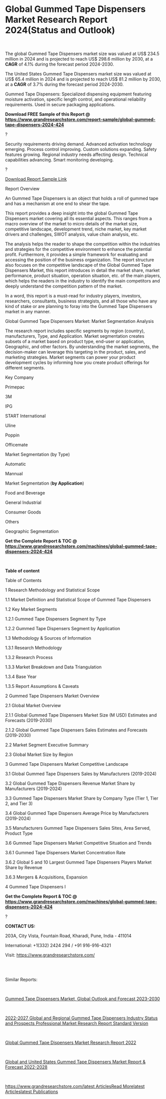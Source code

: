 <h1>Global Gummed Tape Dispensers Market Research Report 2024(Status and Outlook)</h1><br/><p>The global Gummed Tape Dispensers market size was valued at US$ 234.5 million in 2024 and is projected to reach US$ 298.6 million by 2030, at a <strong>CAGR</strong> of 4.1% during the forecast period 2024-2030.</p>
 
 
 
 <p>The United States Gummed Tape Dispensers market size was valued at US$ 65.4 million in 2024 and is projected to reach US$ 81.2 million by 2030, at a <strong>CAGR</strong> of 3.7% during the forecast period 2024-2030.</p>
 
 
 
 <p>Gummed Tape Dispensers: Specialized dispensing equipment featuring moisture activation, specific length control, and operational reliability requirements. Used in secure packaging applications.</p>
 
 
 
 <div><b>Download FREE Sample of this Report @ <a href="https://www.grandresearchstore.com/report-sample/global-gummed-tape-dispensers-2024-424">https://www.grandresearchstore.com/report-sample/global-gummed-tape-dispensers-2024-424</a></b></div>
 
 
 
 <p>? </p>
 
 
 
 <p>Security requirements driving demand. Advanced activation technology emerging. Process control improving. Custom solutions expanding. Safety features growing. Regional industry needs affecting design. Technical capabilities advancing. Smart monitoring developing.</p>
 
 
 
 <p>? </p>
 
 
 
 <p><a href="https://www.grandresearchstore.com/mr-admin/report-sample/global-gummed-tape-dispensers-2024-424">Download Report Sample Link</a></p>
 
 
 
 <p>Report Overview</p>
 
 
 
 <p>An Gummed Tape Dispensers is an object that holds a roll of gummed tape and has a mechanism at one end to shear the tape.</p>
 
 
 
 <p>This report provides a deep insight into the global Gummed Tape Dispensers market covering all its essential aspects. This ranges from a macro overview of the market to micro details of the market size, competitive landscape, development trend, niche market, key market drivers and challenges, SWOT analysis, value chain analysis, etc.</p>
 
 
 
 <p>The analysis helps the reader to shape the competition within the industries and strategies for the competitive environment to enhance the potential profit. Furthermore, it provides a simple framework for evaluating and accessing the position of the business organization. The report structure also focuses on the competitive landscape of the Global Gummed Tape Dispensers Market, this report introduces in detail the market share, market performance, product situation, operation situation, etc. of the main players, which helps the readers in the industry to identify the main competitors and deeply understand the competition pattern of the market.</p>
 
 
 
 <p>In a word, this report is a must-read for industry players, investors, researchers, consultants, business strategists, and all those who have any kind of stake or are planning to foray into the Gummed Tape Dispensers market in any manner.</p>
 
 
 
 <p>Global Gummed Tape Dispensers Market: Market Segmentation Analysis</p>
 
 
 
 <p>The research report includes specific segments by region (country), manufacturers, Type, and Application. Market segmentation creates subsets of a market based on product type, end-user or application, Geographic, and other factors. By understanding the market segments, the decision-maker can leverage this targeting in the product, sales, and marketing strategies. Market segments can power your product development cycles by informing how you create product offerings for different segments.</p>
 
 
 
 <p>Key Company</p>
 
 
 
 <p>Primepac</p>
 
 
 
 <p>3M</p>
 
 
 
 <p>IPG</p>
 
 
 
 <p>START International</p>
 
 
 
 <p>Uline</p>
 
 
 
 <p>Poppin</p>
 
 
 
 <p>Officemate</p>
 
 
 
 <p>Market Segmentation (by Type)</p>
 
 
 
 <p>Automatic</p>
 
 
 
 <p>Mannual</p>
 
 
 
 <p>Market Segmentation (<strong>by Application</strong>)</p>
 
 
 
 <p>Food and Beverage</p>
 
 
 
 <p>General Industrial</p>
 
 
 
 <p>Consumer Goods</p>
 
 
 
 <p>Others</p>
 
 
 
 <p>Geographic Segmentation</p>
 
 
 
 <div><b>Get the Complete Report & TOC @ <a href="https://www.grandresearchstore.com/machines/global-gummed-tape-dispensers-2024-424">https://www.grandresearchstore.com/machines/global-gummed-tape-dispensers-2024-424</a></b></div>
 
 
 
 <p><br />
 
 <b>Table of content</b></p>
 
 
 
 <p>Table of Contents<br />
 
 1 Research Methodology and Statistical Scope<br />
 
 1.1 Market Definition and Statistical Scope of Gummed Tape Dispensers<br />
 
 1.2 Key Market Segments<br />
 
 1.2.1 Gummed Tape Dispensers Segment by Type<br />
 
 1.2.2 Gummed Tape Dispensers Segment by Application<br />
 
 1.3 Methodology & Sources of Information<br />
 
 1.3.1 Research Methodology<br />
 
 1.3.2 Research Process<br />
 
 1.3.3 Market Breakdown and Data Triangulation<br />
 
 1.3.4 Base Year<br />
 
 1.3.5 Report Assumptions & Caveats<br />
 
 2 Gummed Tape Dispensers Market Overview<br />
 
 2.1 Global Market Overview<br />
 
 2.1.1 Global Gummed Tape Dispensers Market Size (M USD) Estimates and Forecasts (2019-2030)<br />
 
 2.1.2 Global Gummed Tape Dispensers Sales Estimates and Forecasts (2019-2030)<br />
 
 2.2 Market Segment Executive Summary<br />
 
 2.3 Global Market Size by Region<br />
 
 3 Gummed Tape Dispensers Market Competitive Landscape<br />
 
 3.1 Global Gummed Tape Dispensers Sales by Manufacturers (2019-2024)<br />
 
 3.2 Global Gummed Tape Dispensers Revenue Market Share by Manufacturers (2019-2024)<br />
 
 3.3 Gummed Tape Dispensers Market Share by Company Type (Tier 1, Tier 2, and Tier 3)<br />
 
 3.4 Global Gummed Tape Dispensers Average Price by Manufacturers (2019-2024)<br />
 
 3.5 Manufacturers Gummed Tape Dispensers Sales Sites, Area Served, Product Type<br />
 
 3.6 Gummed Tape Dispensers Market Competitive Situation and Trends<br />
 
 3.6.1 Gummed Tape Dispensers Market Concentration Rate<br />
 
 3.6.2 Global 5 and 10 Largest Gummed Tape Dispensers Players Market Share by Revenue<br />
 
 3.6.3 Mergers & Acquisitions, Expansion<br />
 
 4 Gummed Tape Dispensers I</p>
 
 
 
 <div><b>Get the Complete Report & TOC @ <a href="https://www.grandresearchstore.com/machines/global-gummed-tape-dispensers-2024-424">https://www.grandresearchstore.com/machines/global-gummed-tape-dispensers-2024-424</a></b></div>
 
 
 
 <p>? </p>
 
 
 
 <p><b>CONTACT US:</b><br />
 
 203A, City Vista, Fountain Road, Kharadi, Pune, India - 411014<br />
 
 International: +1(332) 2424 294 / +91 916-916-4321<br />
 
 Visit: <a href="https://www.grandresearchstore.com/">https://www.grandresearchstore.com/</a><br />
 
 <br />
 
 <br />
 
 Similar Reports:<br />
 
 <br />
 
 <a href="https://www.grandresearchstore.com/machines/global-gummed-tape-dispensers-forecast-2023-2030-208">Gummed Tape Dispensers Market, Global Outlook and Forecast 2023-2030</a><br />
 
 <br />
 
 <a href="https://www.grandresearchstore.com/machines/global-regional-gummed-tape-dispensers-2022-2027-396">2022-2027 Global and Regional Gummed Tape Dispensers Industry Status and Prospects Professional Market Research Report Standard Version</a><br />
 
 <br />
 
 <a href="https://www.grandresearchstore.com/machines/global-gummed-tape-dispensers-2022-612">Global Gummed Tape Dispensers Market Research Report 2022</a><br />
 
 <br />
 
 <a href="https://www.grandresearchstore.com/machines/global-united-states-gummed-tape-dispensers-2022-2028-615">Global and United States Gummed Tape Dispensers Market Report & Forecast 2022-2028</a><br />
 
 <br />
 
 <a href="https://gyeongbokgung.com">https://www.grandresearchstore.com/</a><a href="https://hallyeomaritime.com">latest Articles</a><a href="https://jingwansa.com">Read More</a><a href="https://nguoiviet.jp/">latest Articles</a><a href="https://www.intelmarketresearch.com/">latest Publications</a></p>